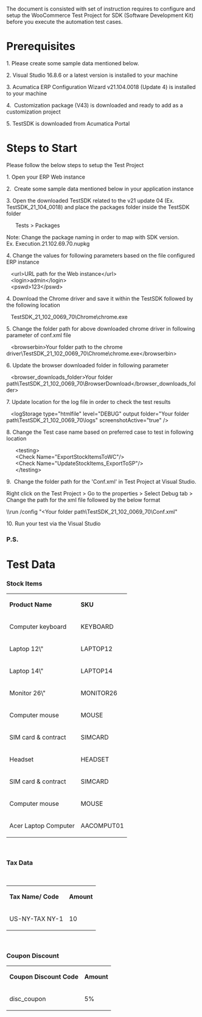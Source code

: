 
<p>The document is consisted with set of instruction requires to configure and setup the WooCommerce Test Project for SDK (Software Development Kit) before you execute the automation test cases.</p>
<h1>Prerequisites</h1>
<p>1. Please create some sample data mentioned below.</p>
<p>2. Visual Studio 16.8.6 or a latest version is installed to your machine</p>
<p>3. Acumatica ERP Configuration Wizard v21.104.0018 (Update 4) is installed to your machine</p>
<p>4.&nbsp; Customization package (V43) is downloaded and ready to add as a customization project</p>
<p>5. TestSDK is downloaded from Acumatica Portal</p>
<h1>Steps to Start</h1>
<p>Please follow the below steps to setup the Test Project</p>
<p>1. Open your ERP Web instance</p>
<p>2.&nbsp; Create some sample data mentioned below in your application instance</p>
<p>3. Open the downloaded TestSDK related to the v21 update 04 (Ex. TestSDK_21_104_0018) and place the packages folder inside the TestSDK folder</p>
<p>&nbsp; &nbsp; &nbsp; Tests &gt; Packages</p>
<p>Note: Change the package naming in order to map with SDK version. Ex.&nbsp;Execution.21.102.69.70.nupkg&nbsp;</p>
<p>4. Change the values for following parameters based on the file configured ERP instance</p>
<p>&nbsp; &nbsp;&lt;url&gt;URL path for the Web instance<a>&lt;/url</a>&gt;<br />&nbsp; &nbsp;&lt;login&gt;admin&lt;/login&gt;<br />&nbsp; &nbsp;&lt;pswd&gt;123&lt;/pswd&gt;</p>
<p>4. Download the Chrome driver and save it within the TestSDK followed by the following location</p>
<p>&nbsp; &nbsp;TestSDK_21_102_0069_70\Chrome\chrome.exe</p>
<p>5. Change the folder path for above downloaded chrome driver in following parameter&nbsp;of conf.xml file</p>
<p>&nbsp; &nbsp;&lt;browserbin&gt;Your folder path to the chrome driver\TestSDK_21_102_0069_70\Chrome\chrome.exe&lt;/browserbin&gt;</p>
<p>6. Update the browser downloaded folder in following parameter</p>
<p>&nbsp; &nbsp;&lt;browser_downloads_folder&gt;Your folder path\TestSDK_21_102_0069_70\BrowserDownload&lt;/browser_downloads_folder&gt;</p>
<p>7. Update location for the log file in order to check the test results</p>
<p>&nbsp; &nbsp;&lt;logStorage type=&quot;htmlfile&quot; level=&quot;DEBUG&quot; output folder=&quot;Your folder path\TestSDK_21_102_0069_70\logs&quot; screenshotActive=&quot;true&quot; /&gt;</p>
<p>8. Change the Test case name based on preferred case to test in following location</p>
<p>&nbsp; &nbsp; &nbsp; &lt;testing&gt;<br />&nbsp; &nbsp; &nbsp; &lt;Check Name=&quot;ExportStockItemsToWC&quot;/&gt;<br />&nbsp; &nbsp; &nbsp; &lt;Check Name=&quot;UpdateStockItems_ExportToSP&quot;/&gt;<br />&nbsp; &nbsp; &nbsp; &lt;/testing&gt;</p>
<p>9.&nbsp; Change the folder path for the 'Conf.xml' in Test Project at Visual Studio.&nbsp;</p>
<p>Right click on the Test Project &gt; Go to the properties &gt; Select Debug tab &gt; Change the path for the xml file followed by the below format</p>
<p>\\run /config &quot;&lt;Your folder path\TestSDK_21_102_0069_70\Conf.xml&quot;</p>
<p>10. Run your test via the Visual Studio</p>

<h3>P.S.</h3>
<h1>Test Data</h1>
<h3>Stock Items</h3>
<table>
<tbody>
<tr>
<td>
<p><strong>Product Name</strong></p></td>
<td>
<p><strong>SKU</strong></p></td></tr>
<tr>
<td>
<p>Computer keyboard</p></td>
<td>
<p>KEYBOARD</p></td></tr>
<tr>
<td>
<p>Laptop 12\&quot;</p></td>
<td>
<p>LAPTOP12</p></td></tr>
<tr>
<td>
<p>Laptop 14\&quot;</p></td>
<td>
<p>LAPTOP14</p></td></tr>
<tr>
<td>
<p>Monitor 26\&quot;</p></td>
<td>
<p>MONITOR26</p></td></tr>
<tr>
<td>
<p>Computer mouse</p></td>
<td>
<p>MOUSE</p></td></tr>
<tr>
<td>
<p>SIM card &amp; contract</p></td>
<td>
<p>SIMCARD</p></td></tr>
<tr>
<td>
<p>Headset</p></td>
<td>
<p>HEADSET</p></td></tr>
<tr>
<td>
<p>SIM card &amp; contract</p></td>
<td>
<p>SIMCARD</p></td></tr>
<tr>
<td>
<p>Computer mouse</p></td>
<td>
<p>MOUSE</p></td></tr>
<tr>
<td>
<p>Acer Laptop Computer</p></td>
<td>
<p>AACOMPUT01</p></td></tr></tbody></table>
<p>&nbsp;</p>
<h3>Tax Data</h3>
<p>&nbsp;</p>
<table>
<tbody>
<tr>
<td>
<p><strong>Tax Name/ Code</strong></p></td>
<td>
<p><strong>Amount</strong></p></td></tr>
<tr>
<td>
<p>US-NY-TAX NY-1</p></td>
<td>
<p>10</p></td></tr></tbody></table>
<p>&nbsp;</p>
<h3>Coupon Discount</h3>
<table>
<tbody>
<tr>
<td>
<p><strong>Coupon Discount Code</strong></p></td>
<td>
<p><strong>Amount</strong></p></td></tr>
<tr>
<td>
<p>disc_coupon</p></td>
<td>
<p>5%</p></td></tr></tbody></table>
<p>&nbsp;</p>
<p>&nbsp;</p>
